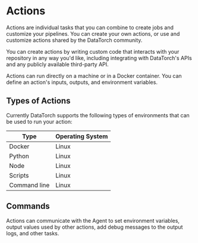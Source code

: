 # Actions

Actions are individual tasks that you can combine to create jobs and customize
your pipelines. You can create your own actions, or use and customize actions shared
by the DataTorch community.

You can create actions by writing custom code that interacts with your
repository in any way you'd like, including integrating with DataTorch's APIs
and any publicly available third-party API.

Actions can run directly on a machine or in a Docker container. You can define
an action's inputs, outputs, and environment variables.

## Types of Actions

Currently DataTorch supports the following types of environments that can be used
to run your action:

| Type         | Operating System |
| ------------ | ---------------- |
| Docker       | Linux            |
| Python       | Linux            |
| Node         | Linux            |
| Scripts      | Linux            |
| Command line | Linux            |

## Commands

Actions can communicate with the Agent to set environment variables, output
values used by other actions, add debug messages to the output logs, and other
tasks.
